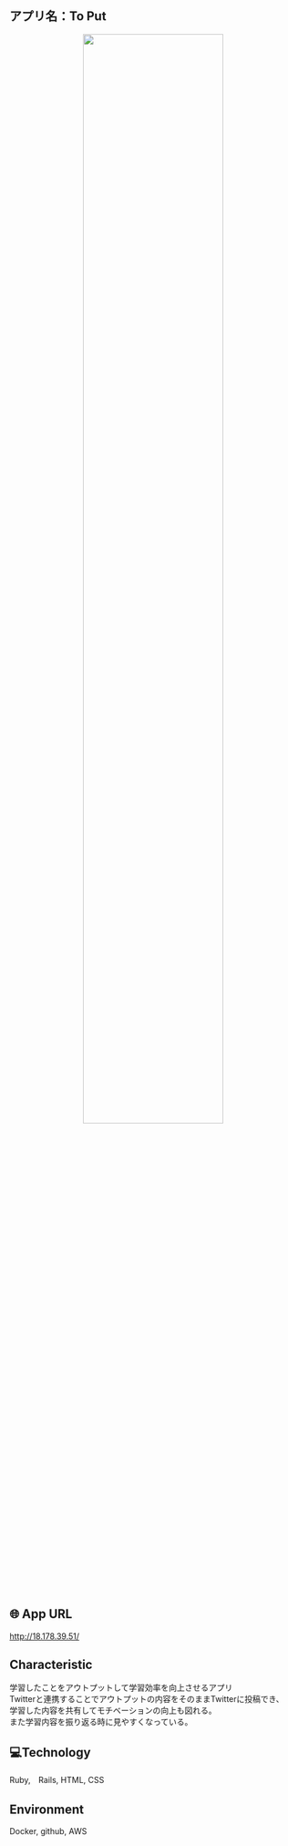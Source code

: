 ## アプリ名：To Put
<p align="center">
<img src="https://i.gyazo.com/34fc732e342b0a0a7421a0afc7ab4e89.png" width=70%>  
</p>

## 🌐 App URL
http://18.178.39.51/

## Characteristic
学習したことをアウトプットして学習効率を向上させるアプリ<br>
Twitterと連携することでアウトプットの内容をそのままTwitterに投稿でき、<br>
学習した内容を共有してモチベーションの向上も図れる。<br>
また学習内容を振り返る時に見やすくなっている。

## :computer:Technology
Ruby,　Rails, HTML, CSS

## Environment
Docker, github, AWS






